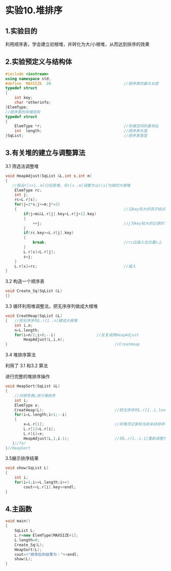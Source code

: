 # 实验10.堆排序

## 1.实验目的

利用顺序表，学会建立初根堆，并转化为大/小根堆，从而达到排序的效果

## 2.实验预定义与结构体

```c++
#include <iostream>
using namespace std;
#define  MAXSIZE  20          						//顺序表的最大长度
typedef struct
{
	int key;
	char *otherinfo;
}ElemType;
//顺序表的存储结构                         
typedef struct
{
    ElemType *r;	         						//存储空间的基地址
    int  length;            						//顺序表长度
}SqList;											//顺序表类型

```

## 3.有关堆的建立与调整算法

3.1 筛选法调整堆

```c++
void HeapAdjust(SqList &L,int s,int m)
{
   //假设r[s+1..m]已经是堆，将r[s..m]调整为以r[s]为根的大根堆
	ElemType rc;
	int j;
	rc=L.r[s];
    for(j=2*s;j<=m;j*=2)
	{												//沿key较大的孩子结点向下筛选
		if(j<m&&L.r[j].key<L.r[j+1].key)
        {
			++j;									//j为key较大的记录的下标
		}
        if(rc.key>=L.r[j].key)
        {
			break;      							//rc应插入在位置s上
		}
		L.r[s]=L.r[j];
		s=j;
    }
	L.r[s]=rc;                          			//插入
}
```

3.2 构造一个顺序表

```c++
void Create_Sq(SqList &L)
{}
```

3.3 循环利用堆调整法，把无序序列做成大根堆

```c++
void CreatHeap(SqList &L)
{   //把无序序列L.r[1..n]建成大根堆
	int i,n;
	n=L.length;
	for(i=n/2;i>0;--i)       			//反复调用HeapAdjust
        HeapAdjust(L,i,n);
}												//CreatHeap
```

3.4 堆排序算法

利用了 3.1 和3.2 算法

进行完整的堆排序操作

```c++
void HeapSort(SqList &L)
{
	//对顺序表L进行堆排序
	int i;
	ElemType x;
	CreatHeap(L);              					//把无序序列L.r[1..L.length]建成大根堆
	for(i=L.length;i>1;--i)
	{
		x=L.r[1];               				//将堆顶记录和当前未经排序子序列L.r[1..i]中最后一个记录互换
		L.r[1]=L.r[i];
		L.r[i]=x;
		HeapAdjust(L,1,i-1);					//将L.r[1..i-1]重新调整为大根堆
   }//for
}//HeapSort

```

3.5展示排序结果

```c++
void show(SqList L)
{
	int i;
	for(i=1;i<=L.length;i++)
		cout<<L.r[i].key<<endl;
}
```

## 4.主函数

```c++
void main()
{
	SqList L;
	L.r=new ElemType[MAXSIZE+1];
	L.length=0;
	Create_Sq(L);
	HeapSort(L);
	cout<<"排序后的结果为："<<endl;
	show(L);
}
```

